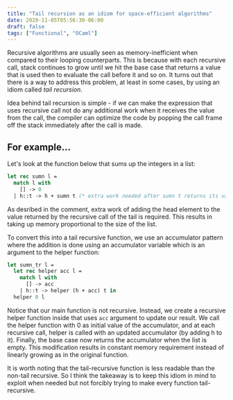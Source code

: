 ```yaml
---
title: "Tail recursion as an idiom for space-efficient algorithms"
date: 2020-11-05T05:56:30-06:00
draft: false
tags: ["Functional", "OCaml"]
---
```

Recursive algorithms are usually seen as memory-inefficient when compared to their looping counterparts. This is because with each recursive call, stack continues to grow until we hit the base case that returns a value that is used then to evaluate the call before it and so on. It turns out that there is a way to address this problem, at least in some cases, by using an idiom called *tail recursion*.

Idea behind tail recursion is simple - if we can make the expression that uses recursive call not do any additional work when it receives the value from the call, the compiler can optimize the code by popping the call frame off the stack immediately after the call is made.

## For example...
Let's look at the function below that sums up the integers in a list:

```ocaml
let rec sumn l =
  match l with
    [] -> 0
  | h::t -> h + sumn t (* extra work needed after sumn t returns its value *)
```
As desribed in the comment, extra work of adding the head element to the value returned by the recursive call of the tail is required. This results in taking up memory proportional to the size of the list.

To convert this into a tail recursive function, we use an accumulator pattern where the addition is done using an accumulator variable which is an argument to the helper function:

```ocaml
let sumn_tr l =
  let rec helper acc l =
    match l with
      [] -> acc
    | h::t -> helper (h + acc) t in
  helper 0 l
```
Notice that our main function is not recursive. Instead, we create a recursive helper function inside that uses `acc` argument to update our result. We call the helper function with 0 as initial value of the accumulator, and at each recursive call, helper is called with an updated accumulator (by adding h to it). Finally, the base case now returns the accumulator when the list is empty. This modification results in constant memory requirement instead of linearly growing as in the original function.

It is worth noting that the tail-recursive function is less readable than the non-tail recursive. So I think the takeaway is to keep this idiom in mind to exploit when needed but not forcibly trying to make every function tail-recursive.